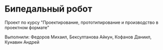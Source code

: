# Бипедальный робот
Проект по курсу "Проектирование, прототипирование и производство в проектном формате"

Выполнили: Федоров Михаил, Бексултанова Айкун, Кофанов Даниил, Кунавин Андрей

